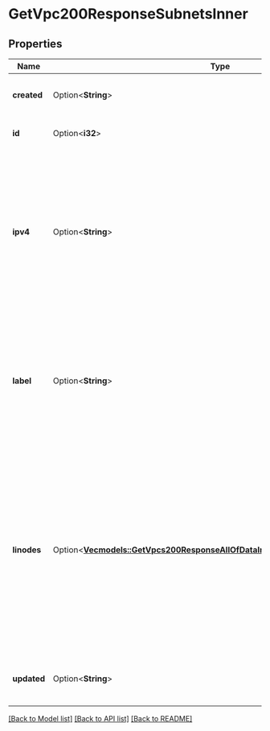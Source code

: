 # GetVpc200ResponseSubnetsInner

## Properties

Name | Type | Description | Notes
------------ | ------------- | ------------- | -------------
**created** | Option<**String**> | __Filterable__, __Read-only__ The date-time of VPC Subnet creation. | [optional][readonly]
**id** | Option<**i32**> | __Filterable__, __Read-only__ The unique ID of the VPC Subnet. | [optional][readonly]
**ipv4** | Option<**String**> | IPv4 range in CIDR canonical form.  - The range must belong to a private address space as defined in [RFC1918](https://datatracker.ietf.org/doc/html/rfc1918). - Allowed prefix lengths: 1-29. - The range must not overlap with 192.168.128.0/17. - The range must not overlap with other Subnets on the same VPC. | [optional]
**label** | Option<**String**> | __Filterable__ The VPC Subnet's label, for display purposes only.  - Must be unique among the VPC's Subnets. - Can only contain ASCII letters, numbers, and hyphens (`-`). You can't use two consecutive hyphens (`--`). | [optional]
**linodes** | Option<[**Vec<models::GetVpcs200ResponseAllOfDataInnerSubnetsInnerLinodesInner>**](get_vpcs_200_response_allOf_data_inner_subnets_inner_linodes_inner.md)> | __Read-only__ An array of Linode IDs assigned to the VPC Subnet.  A Linode is assigned to a VPC Subnet if it has a Configuration Profile with a `vpc` purpose interface with the subnet's `subnet_id`. Even if the Configuration Profile is not active, meaning the Linode does not have access to the Subnet, the Linode still appears in this array. | [optional][readonly]
**updated** | Option<**String**> | __Filterable__, __Read-only__ The date-time of the most recent VPC Subnet update. | [optional][readonly]

[[Back to Model list]](../README.md#documentation-for-models) [[Back to API list]](../README.md#documentation-for-api-endpoints) [[Back to README]](../README.md)


